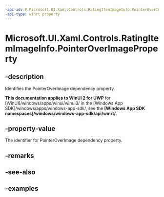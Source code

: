 ```yaml
---
-api-id: P:Microsoft.UI.Xaml.Controls.RatingItemImageInfo.PointerOverImageProperty
-api-type: winrt property
---
```

<!-- Property syntax.
public DependencyProperty PointerOverImageProperty { get; }
-->

# Microsoft.UI.Xaml.Controls.RatingItemImageInfo.PointerOverImageProperty


## -description

Identifies the PointerOverImage dependency property.


**This documentation applies to WinUI 2 for UWP** for [WinUI]/windows/apps/winui/winui3/ in the [Windows App SDK]/windows/apps/windows-app-sdk/, see the **[Windows App SDK namespaces]/windows/windows-app-sdk/api/winrt/**.

## -property-value

The identifier for PointerOverImage dependency property.

## -remarks


## -see-also


## -examples


